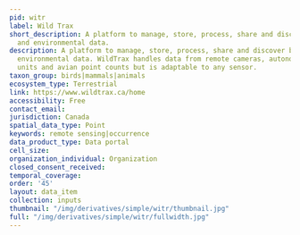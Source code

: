 ```yaml
---
pid: witr
label: Wild Trax
short_description: A platform to manage, store, process, share and discover biological
  and environmental data.
description: A platform to manage, store, process, share and discover biological and
  environmental data. WildTrax handles data from remote cameras, autonomous recording
  units and avian point counts but is adaptable to any sensor.
taxon_group: birds|mammals|animals
ecosystem_type: Terrestrial
link: https://www.wildtrax.ca/home
accessibility: Free
contact_email: 
jurisdiction: Canada
spatial_data_type: Point
keywords: remote sensing|occurrence
data_product_type: Data portal
cell_size: 
organization_individual: Organization
closed_consent_received: 
temporal_coverage: 
order: '45'
layout: data_item
collection: inputs
thumbnail: "/img/derivatives/simple/witr/thumbnail.jpg"
full: "/img/derivatives/simple/witr/fullwidth.jpg"
---
```

